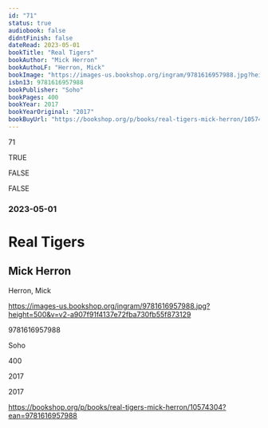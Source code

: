 ```yaml
---
id: "71"
status: true
audiobook: false
didntFinish: false
dateRead: 2023-05-01
bookTitle: "Real Tigers"
bookAuthor: "Mick Herron"
bookAuthoLF: "Herron, Mick"
bookImage: "https://images-us.bookshop.org/ingram/9781616957988.jpg?height=500&v=v2-a907f91f4137e72fba730fb55f873129"
isbn13: 9781616957988
bookPublisher: "Soho"
bookPages: 400
bookYear: 2017
bookYearOriginal: "2017"
bookBuyUrl: "https://bookshop.org/p/books/real-tigers-mick-herron/10574304?ean=9781616957988"
---
```

71

TRUE

FALSE

FALSE

### 2023-05-01

# Real Tigers

## Mick Herron

Herron, Mick

https://images-us.bookshop.org/ingram/9781616957988.jpg?height=500&v=v2-a907f91f4137e72fba730fb55f873129

9781616957988

Soho

400

2017

2017

https://bookshop.org/p/books/real-tigers-mick-herron/10574304?ean=9781616957988